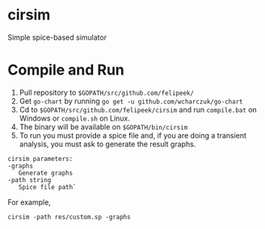 # cirsim
Simple spice-based simulator

# Compile and Run

1. Pull repository to `$GOPATH/src/github.com/felipeek/`
2. Get `go-chart` by running `go get -u github.com/wcharczuk/go-chart`
3. Cd to `$GOPATH/src/github.com/felipeek/cirsim` and run `compile.bat` on Windows or `compile.sh` on Linux.
4. The binary will be available on `$GOPATH/bin/cirsim`
5. To run you must provide a spice file and, if you are doing a transient analysis, you must ask to generate the result graphs.

```
cirsim parameters:
-graphs
   Generate graphs
-path string
   Spice file path`
```

For example,

`cirsim -path res/custom.sp -graphs`
